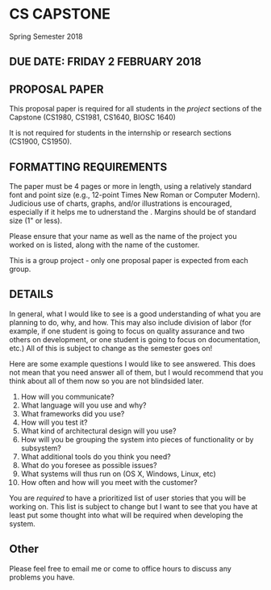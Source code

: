 # CS CAPSTONE
Spring Semester 2018

## DUE DATE: FRIDAY 2 FEBRUARY 2018

## PROPOSAL PAPER

This proposal paper is required for all students in the *project* sections of the Capstone (CS1980, CS1981, CS1640, BIOSC 1640)

It is not required for students in the internship or research sections (CS1900, CS1950).

## FORMATTING REQUIREMENTS

The paper must be 4 pages or more in length, using a relatively standard font and point size (e.g., 12-point Times New Roman or Computer Modern).  Judicious use of charts, graphs, and/or illustrations is encouraged, especially if it helps me to udnerstand the .  Margins should be of standard size (1" or less).

Please ensure that your name as well as the name of the project you worked on is listed, along with the name of the customer.

This is a group project - only one proposal paper is expected from each group.

## DETAILS

In general, what I would like to see is a good understanding of what you are planning to do, why, and how.  This may also include division of labor (for example, if one student is going to focus on quality assurance and two others on development, or one student is going to focus on documentation, etc.)  All of this is subject to change as the semester goes on!

Here are some example questions I would like to see answered.  This does not mean that you need answer all of them, but I would recommend that you think about all of them now so you are not blindsided later.

1. How will you communicate?
2. What language will you use and why?
3. What frameworks did you use?
4. How will you test it?
5. What kind of architectural design will you use?
6. How will you be grouping the system into pieces of functionality or by subsystem?
7. What additional tools do you think you need?
8. What do you foresee as possible issues?
9. What systems will thus run on (OS X, Windows, Linux, etc)
10. How often and how will you meet with the customer?

You are *required* to have a prioritized list of user stories that you will be working on.  This list is subject to change but I want to see that you have at least put some thought into what will be required when developing the system.

## Other

Please feel free to email me or come to office hours to discuss any problems you have.
